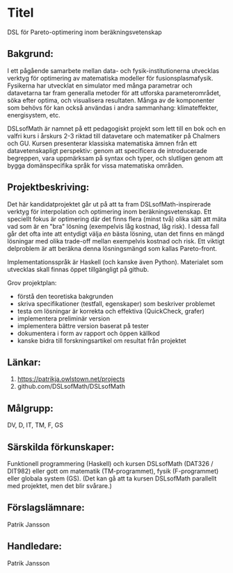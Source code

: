 # Titel

DSL för Pareto-optimering inom beräkningsvetenskap

## Bakgrund:

I ett pågående samarbete mellan data- och fysik-institutionerna utvecklas verktyg för optimering av matematiska modeller för fusionsplasmafysik. Fysikerna har utvecklat en simulator med många parametrar och datavetarna tar fram generalla metoder för att utforska parameterområdet, söka efter optima, och visualisera resultaten. Många av de komponenter som behövs för kan också användas i andra sammanhang: klimateffekter, energisystem, etc.

DSLsofMath är namnet på ett pedagogiskt projekt som lett till en bok och en valfri kurs i årskurs 2-3 riktad till datavetare och matematiker på Chalmers och GU. Kursen presenterar klassiska matematiska ämnen från ett datavetenskapligt perspektiv: genom att specificera de introducerade begreppen, vara uppmärksam på syntax och typer, och slutligen genom att bygga domänspecifika språk for vissa matematiska områden.

<!-- ![Exempel på Pareto-front vid optimering.](../talks/2022.Einstein_semester_closing_conf/img/S6.png) -->

## Projektbeskriving:

Det här kandidatprojektet går ut på att ta fram DSLsofMath-inspirerade verktyg för interpolation och optimering inom beräkningsvetenskap. Ett speciellt fokus är optimering där det finns flera (minst två) olika sätt att mäta vad som är en "bra" lösning (exempelvis låg kostnad, låg risk). I dessa fall går det ofta inte att entydigt välja _en_ bästa lösning, utan det finns en mängd lösningar med olika trade-off mellan exempelvis kostnad och risk. Ett viktigt delproblem är att beräkna denna lösningsmängd som kallas Pareto-front.

Implementationsspråk är Haskell (och kanske även Python). Materialet som utvecklas skall finnas öppet tillgängligt på github.

Grov projektplan:

* förstå den teoretiska bakgrunden
* skriva specifikationer (testfall, egenskaper) som beskriver problemet
* testa om lösningar är korrekta och effektiva (QuickCheck, grafer)
* implementera preliminär version
* implementera bättre version baserat på tester
* dokumentera i form av rapport och öppen källkod
* kanske bidra till forskningsartikel om resultat från projektet

## Länkar:

1. https://patrikja.owlstown.net/projects
2. github.com/DSLsofMath/DSLsofMath

## Målgrupp:

DV, D, IT, TM, F, GS

## Särskilda förkunskaper:

Funktionell programmering (Haskell) och kursen DSLsofMath (DAT326 / DIT982) eller gott om matematik (TM-programmet), fysik (F-programmet) eller globala system (GS).
(Det kan gå att ta kursen DSLsofMath parallellt med projektet, men det blir svårare.)

## Förslagslämnare:

Patrik Jansson

## Handledare:

Patrik Jansson
